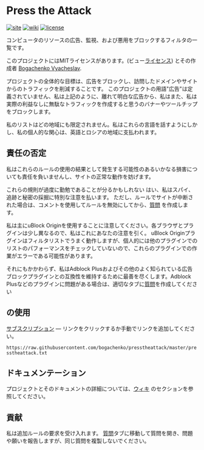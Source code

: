 <!--
This file is part of the Press the Attack project,
Copyright (c) 2018 Bogachenko Vyacheslav

Press the Attack is a free project: you can distribute it and/or modify
it in accordance with the MIT license published by the Massachusetts Institute of Technology.

The Press the Attack project is distributed in the hope that it will be useful,
and is provided "AS IS", WITHOUT ANY WARRANTY, EXPRESSLY EXPRESSED OR IMPLIED.
WE ARE NOT RESPONSIBLE FOR ANY DAMAGES DUE TO THE USE OF THIS PROJECT OR ITS PARTS.
For more information, see the MIT license.

Author: Bogachenko Vyacheslav <https://github.com/bogachenko>
Email: bogachenkove@gmail.com
Github: https://github.com/bogachenko/presstheattack/
Last modified: 27 November 2018
License: MIT <https://github.com/bogachenko/presstheattack/blob/master/LICENSE.md>
Problem reports: https://github.com/bogachenko/presstheattack/issues
Title: README.ja-JP.md
URL: https://raw.githubusercontent.com/bogachenko/presstheattack/master/README.ja-JP.md
Wiki: https://github.com/bogachenko/presstheattack/wiki

Download the entire Press the Attack project at https://github.com/bogachenko/presstheattack/archive/master.zip -->

# Press the Attack
[![site](https://img.shields.io/badge/site-up-%233fb912.svg)](https://bogachenko.github.io/presstheattack/)
[![wiki](https://img.shields.io/badge/wiki-up-%233fb912.svg)](https://github.com/bogachenko/presstheattack/wiki)
[![license](https://img.shields.io/badge/license-MIT-%233fb912.svg)](https://raw.githubusercontent.com/bogachenko/presstheattack/master/LICENSE.md)

コンピュータのリソースの広告、監視、および悪用をブロックするフィルタの一覧です。

このプロジェクトにはMITライセンスがあります。(ビュー[ライセンス](https://raw.githubusercontent.com/bogachenko/presstheattack/master/LICENSE.md)) とその作成者 [Bogachenko Vyacheslav](https://github.com/bogachenko).

プロジェクトの全体的な目標は、広告をブロックし、訪問したドメインやサイトからのトラフィックを削減することです。
このプロジェクトの用語"広告"は定義されていません、私は上記のように、離れて明白な広告から、私はまた、私は実際の利益なしに無駄なトラフィックを作成すると思うのバナーやツールチップをブロックします。

私のリストはどの地域にも限定されません。私はこれらの言語を話すようにしかし、私の個人的な関心は、英語とロシアの地域に支払われます。

## 責任の否定

私はこれらのルールの使用の結果として発生する可能性のあるいかなる損害についても責任を負いませんし、サイトの正常な動作を妨げます。

これらの規則が過度に勤勉であることが分るかもしれない はい、私はスパイ、追跡と秘密の採掘に特別な注意を払います。
ただし、ルールでサイトが中断された場合は、コメントを使用してルールを無効にしてから、[質問](https://github.com/bogachenko/presstheattack/issues) を作成します。

私は主にuBlock Originを使用することに注意してください。各ブラウザとプラグインは少し異なるので、私はこれにあなたの注意を引く。
uBlock Originプラグインはフィルタリストでうまく動作しますが、個人的には他のプラグインでのリストのパフォーマンスをチェックしていないので、これらのプラグインでの作業がエラーである可能性があります。

それにもかかわらず、私はAdblock Plusおよびその他のよく知られている広告ブロックプラグインとの互換性を維持するために最善を尽くします。Adblock Plusなどのプラグインに問題がある場合は、適切なタブに[質問](https://github.com/bogachenko/presstheattack/issues)を作成してください

## の使用

[サブスクリプション](https://subscribe.adblockplus.org/?location=https%3A%2F%2Fraw.githubusercontent.com%2Fbogachenko%2Fpresstheattack%2Fmaster%2Fpresstheattack.txt&title=Press%20the%20Attack) — リンクをクリックするか手動でリンクを追加してください。

`https://raw.githubusercontent.com/bogachenko/presstheattack/master/presstheattack.txt`

## ドキュメンテーション

プロジェクトとそのドキュメントの詳細については、[ウィキ](https://github.com/bogachenko/presstheattack/wiki) のセクションを参照してください。

## 貢献

私は追加ルールの要求を受け入れます。 [質問](https://github.com/bogachenko/presstheattack/issues)タブに移動して質問を開き、問題や願いを報告しますが、同じ質問を複製しないでください。
